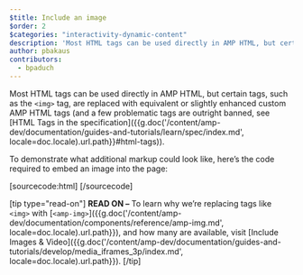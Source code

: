 ```yaml
---
$title: Include an image
$order: 2
$categories: "interactivity-dynamic-content"
description: 'Most HTML tags can be used directly in AMP HTML, but certain tags, such as the <img> tag, are replaced with equivalent or slightly enhanced custom AMP HTML tags'
author: pbakaus
contributors:
  - bpaduch
---
```


Most HTML tags can be used directly in AMP HTML, but certain tags, such as the `<img>` tag, are replaced with equivalent or slightly enhanced custom AMP HTML tags (and a few problematic tags are outright banned, see [HTML Tags in the specification]({{g.doc('/content/amp-dev/documentation/guides-and-tutorials/learn/spec/index.md', locale=doc.locale).url.path}}#html-tags)).

To demonstrate what additional markup could look like, here’s the code required to embed an image into the page:

[sourcecode:html]
<amp-img src="welcome.jpg" alt="Welcome" height="400" width="800"></amp-img>
[/sourcecode]

[tip type="read-on"]
**READ ON –** To learn why we’re replacing tags like `<img>` with [`<amp-img>`]({{g.doc('/content/amp-dev/documentation/components/reference/amp-img.md', locale=doc.locale).url.path}}), and how many are available, visit [Include Images & Video]({{g.doc('/content/amp-dev/documentation/guides-and-tutorials/develop/media_iframes_3p/index.md', locale=doc.locale).url.path}}).
[/tip]
